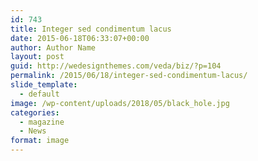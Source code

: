```yaml
---
id: 743
title: Integer sed condimentum lacus
date: 2015-06-18T06:33:07+00:00
author: Author Name
layout: post
guid: http://wedesignthemes.com/veda/biz/?p=104
permalink: /2015/06/18/integer-sed-condimentum-lacus/
slide_template:
  - default
image: /wp-content/uploads/2018/05/black_hole.jpg
categories:
  - magazine
  - News
format: image
---
```

